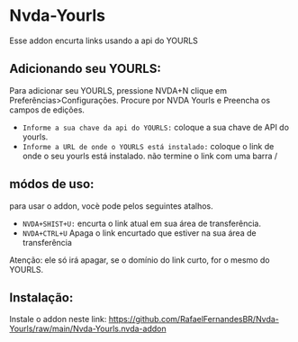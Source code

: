 # Nvda-Yourls
Esse addon encurta links usando a api do YOURLS
## Adicionando seu YOURLS:
Para adicionar seu YOURLS, pressione NVDA+N clique em Preferências>Configurações.
Procure por NVDA Yourls e Preencha os campos de edições.
* `Informe a sua chave da api do YOURLS:` coloque a sua chave de API do yourls.
* `Informe a URL de onde o YOURLS está instalado:` coloque o link de onde o seu yourls está instalado. não termine o link com uma barra /
## módos de uso:
para usar o addon, vocè pode pelos seguintes atalhos.
* `NVDA+SHIST+U:` encurta o link atual em sua área de transferência.
* `NVDA+CTRL+U` Apaga o link encurtado que estiver na sua área de transferência

Atenção: ele só irá apagar, se o domínio do link curto, for o mesmo do YOURLS.
## Instalação:
Instale o addon neste link:
https://github.com/RafaelFernandesBR/Nvda-Yourls/raw/main/Nvda-Yourls.nvda-addon

